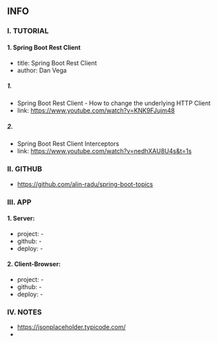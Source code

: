## INFO

### I. TUTORIAL

#### 1. Spring Boot Rest Client

- title: Spring Boot Rest Client
- author: Dan Vega

##### 1.
- Spring Boot Rest Client - How to change the underlying HTTP Client
- link: https://www.youtube.com/watch?v=KNK9FJujm48

##### 2.
- Spring Boot Rest Client Interceptors
- link: https://www.youtube.com/watch?v=nedhXAU8U4s&t=1s

### II. GITHUB

- https://github.com/alin-radu/spring-boot-topics

### III. APP

#### 1. Server:

- project: -
- github: -
- deploy: -

#### 2. Client-Browser:

- project: -
- github: -
- deploy: -

### IV. NOTES

- https://jsonplaceholder.typicode.com/
- 
